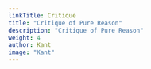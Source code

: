 ```yaml
---
linkTitle: Critique
title: "Critique of Pure Reason"
description: "Critique of Pure Reason"
weight: 4
author: Kant
image: "Kant"
---
```

